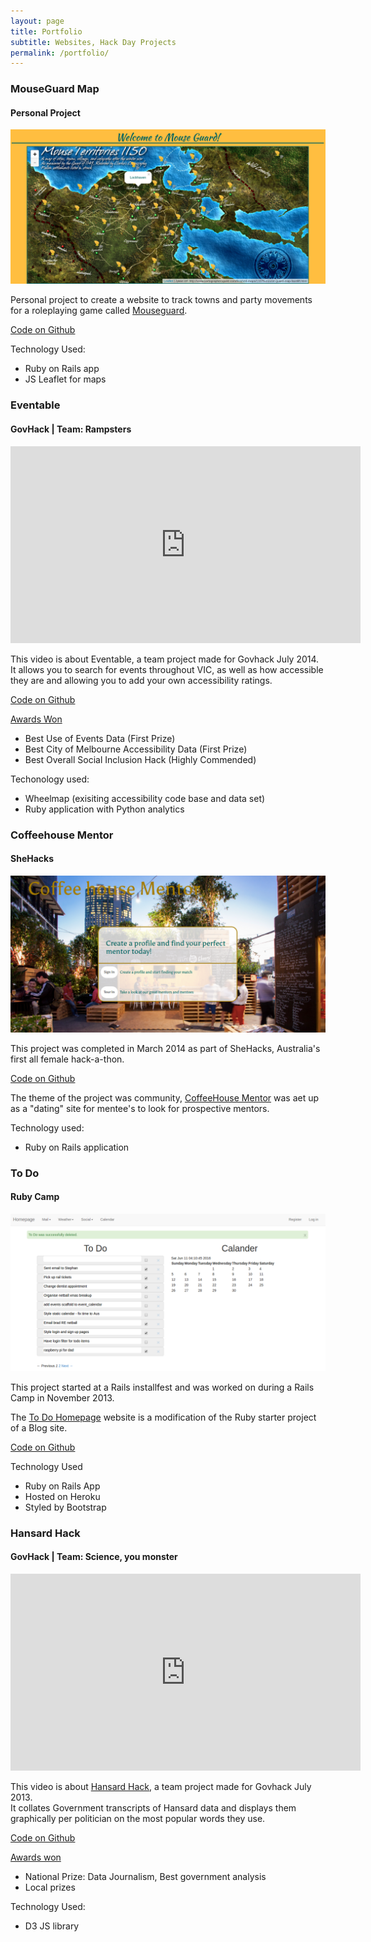 ```yaml
---
layout: page
title: Portfolio
subtitle: Websites, Hack Day Projects
permalink: /portfolio/
---
```


<div class="portfolio-page">
  <h3>MouseGuard Map</h3>
  <h4>Personal Project</h4>
  <img src="/img/mouseguard.png" alt="mouseguard">
  <div>
    <p>Personal project to create a website to track towns and party movements for a roleplaying game called <a href="http://mouseguard.heath.cc/" tarfet="_blank">Mouseguard</a>.</p>
    <p><a href="https://github.com/Rhiana/mouse_guard" tareg="_blank">Code on Github</a></p>
    <p>Technology Used:</p>
    <ul>
      <li>Ruby on Rails app</li>
      <li>JS Leaflet for maps</li>
    </ul>
  </div>
  <h3>Eventable</h3>
  <h4>GovHack | Team: Rampsters</h4>
  <iframe width="560" height="315" src="https://www.youtube.com/embed/Vzc_vsdvwZk" frameborder="0" allowfullscreen></iframe>
  <div>
    <p>
      This video is about Eventable, a  team project made for Govhack July 2014.<br>
      It allows you to search for events throughout VIC, as well as how accessible they are and allowing you to add your own accessibility ratings.
    </p>
    <p>
      <a href="https://github.com/event-able/event-able" target="_blank">Code on Github</a>
    </p>
    <p>
      <a href="https://www.govhack.org/2014-winners/" target="_blank">Awards Won</a></p>
    <ul>
      <li>Best Use of Events Data (First Prize)</li>
      <li>Best City of Melbourne Accessibility Data (First Prize)</li>
      <li>Best Overall Social Inclusion Hack (Highly Commended)</li>
    </ul>
    <p>Techonology used:</p>
    <ul>
      <li>Wheelmap (exisiting accessibility code base and data set)</li>
      <li>Ruby application with Python analytics</li>
    </ul>
  </div>
  <h3>Coffeehouse Mentor</h3>
  <h4>SheHacks</h4>
  <img src="/img/mentorme.png" alt="mentorme">
  <div>
    <p>This project was completed in March 2014 as part of SheHacks, Australia's first all female hack-a-thon.</p>
    <p><a href="https://github.com/Rhiana/mentorme" target="_blank">Code on Github</a></p>
    <p>The theme of the project was community, <a href="http://coffee-house-mentor.herokuapp.com/" target="_blank">CoffeeHouse Mentor</a> was aet up as a "dating" site for mentee's to look for prospective mentors.</p>
    <p>Technology used:</p>
    <ul>
      <li>Ruby on Rails application</li>
    </ul>
  </div>
  <h3>To Do</h3>
  <h4>Ruby Camp</h4>
  <img src="/img/todo.png" alt="to do app">
  <div>
    <p>This project started at a Rails installfest and was worked on during a Rails Camp in November 2013.</p>
    <p>The <a href="http://rhianashomepage.herokuapp.com/todos" target="_blank">To Do Homepage</a> website is a modification of the Ruby starter project of a Blog site.</p>
    <p><a href="https://github.com/Rhiana/homepage" target="_blank">Code on Github</a></p>
    <p>Technology Used</p>
    <ul>
      <li>Ruby on Rails App</li>
      <li>Hosted on Heroku</li>
      <li>Styled by Bootstrap</li>
    </ul>
  </div>
  <h3>Hansard Hack</h3>
  <h4>GovHack | Team: Science, you monster</h4>
  <iframe width="560" height="315" src="https://www.youtube.com/embed/9g0Tt3syInI" frameborder="0" allowfullscreen></iframe>
  <div>
    <p>
      This video is about <a href="http://2013.hackerspace.govhack.org/?q=groups/hansard-hack" target="_blank">Hansard Hack</a>, a team project made for Govhack July 2013.<br>
      It collates Government transcripts of Hansard data and displays them graphically per politician on the most popular words they use.
    </p>
    <p>
      <a href="https://github.com/DanielHeath/hansard-hack" target="_black">Code on Github</a>
    </p>
    <p><a href="http://archive.govhack.org/2013-winners/" target="_blank">Awards won</a></p>
    <ul>
      <li>National Prize: Data Journalism, Best government analysis</li>
      <li>Local prizes</li>
    </ul>
    <p>Technology Used:</p>
    <ul>
      <li>D3 JS library</li>
    </ul>
  </div>
</div>